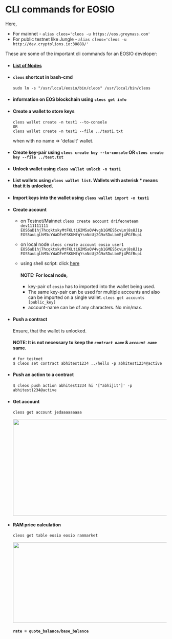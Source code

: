 # CLI commands for EOSIO 
Here,
  * For mainnet - `alias cleos='cleos -u https://eos.greymass.com'`
  * For public testnet like Jungle - `alias cleos='cleos -u http://dev.cryptolions.io:38888/'` 
  
These are some of the important cli commands for an EOSIO developer:

* #### [List of Nodes](https://github.com/greymass/eos-voter/blob/master/nodes.md)

* #### `cleos` shortcut in bash-cmd
  `sudo ln -s "/usr/local/eosio/bin/cleos" /usr/local/bin/cleos`

* #### information on EOS blockchain using `cleos get info`
* #### Create a wallet to store keys
  ```
  cleos wallet create -n test1 --to-console
  OR
  cleos wallet create -n test1 --file ../test1.txt
  ```
  when with no name => 'default' wallet.
  
* #### Create key-pair using `cleos create key --to-console` OR `cleos create key --file ../test.txt`

* #### Unlock wallet using `cleos wallet unlock -n test1`

* #### List wallets using `cleos wallet list`. Wallets with asterisk * means that it is unlocked.

* #### Import keys into the wallet using `cleos wallet import -n test1`

* #### Create account 
  - on Testnet/Mainnet `cleos create account drifeoneteam dev111111111 EOS6aD1hj7hcqktskyMtFKLti62MSaQV4vgb1GMES5cvLmj8s8Jip EOS5auLgLhM3uYWaDEeESKUMfqYsnNcUj2G9xSDuLbmEj4PGfBupL`
  - on local node `cleos create account eosio user1 EOS6aD1hj7hcqktskyMtFKLti62MSaQV4vgb1GMES5cvLmj8s8Jip EOS5auLgLhM3uYWaDEeESKUMfqYsnNcUj2G9xSDuLbmEj4PGfBupL`
  - using shell script: click [here](https://github.com/EOS-Nation/create-accounts/blob/master/create-account.sh)
  
    
    #### NOTE: For local node,
    + key-pair of `eosio` has to imported into the wallet being used.
    + The same key-pair can be used for multiple accounts and also can be imported on a single wallet. `cleos get accounts [public_key]`
    + account-name can be of any characters. No min/max.
  
* #### Push a contract 

  Ensure, that the wallet is unlocked.
  #### NOTE: It is not necessary to keep the _`contract name`_ & _`account name`_ same.
  ```
  # for testnet
  $ cleos set contract abhitest1234 ../hello -p abhitest1234@active
  ```
* #### Push an action to a contract
  ```
  $ cleos push action abhitest1234 hi '["abhijit"]' -p abhitest1234@active
  ```
 
* #### Get account
  ```cleos get account jedaaaaaaaaa```
  <p align="center">
    <img src="https://github.com/abhi3700/My_Learning_EOS/blob/master/Images/eosio_account.png" width="730" height="300">
  </p>


* #### RAM price calculation
  ```cleos get table eosio eosio rammarket```
  <p align="center">
  <img src="https://github.com/abhi3700/My_Learning_EOS/blob/master/Images/eosio_rammarket.png" width="730" height="250">
  </p>
  
   #### ```rate = quote_balance/base_balance```




